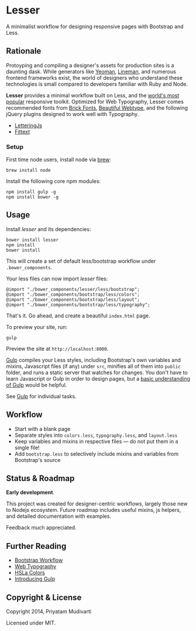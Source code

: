 # Lesser

A minimalist workflow for designing responsive pages with Bootstrap and Less.

## Rationale

Protoyping and compiling a designer's assets for production sites is a daunting dask. While generators like [Yeoman](http://yeoman.io), [Lineman](http://www.linemanjs.com), and numerous frontend frameworks exist, the world of designers who understand these technologies is small compared to developers familiar with Ruby and Node.

**Lesser** provides a minimal workflow built on Less, and the [world's most popular](http://getbootstrap.com) responsive toolkit. Optimized for Web Typography, Lesser comes recommended fonts from [Brick Fonts](http://brick.im/fonts/), [Beautiful Webtype](http://hellohappy.org/beautiful-web-type/), and the following jQuery plugins designed to work well with Typography.

- [LetteringJs](http://letteringjs.com)
- [Fittext](http://fittextjs.com)

### Setup

First time node users, install node via [brew](http://brew.sh):

    brew install node

Install the following core npm modules:

    npm install gulp -g
    npm install bower -g

## Usage

Install _lesser_ and its dependencies:

    bower install lesser
    npm install
    bower install

This will create a set of default less/bootstrap workflow under `.bower_components`. 

Your less files can now import _lesser_ files:

    @import "./bower_components/lesser/less/bootstrap";
    @import "./bower_components/bootstrap/less/colors";
    @import "./bower_components/bootstrap/less/layout";
    @import "./bower_components/bootstrap/less/typography";

That's it. Go ahead, and create a beautiful `index.html` page.

To preview your site, run:

    gulp
    
Preview the site at `http://localhost:8000`.

[Gulp](http://gulpjs.com) compiles your Less styles, including Bootstrap's own variables and mixins, Javascript files (if any) under `src`, minifies all of them into `public` folder, and runs a static server that watches for changes. You don't have to learn Javascript or Gulp in order to design pages, but a [basic understanding of Gulp](http://markgoodyear.com/2014/01/getting-started-with-gulp/) would be helpful. 

See [Gulp](/gulpfile.js) for individual tasks.    
    
## Workflow

- Start with a blank page
- Separate styles into `colors.less`, `typography.less`, and `layout.less`
- Keep variables and mixins in respective files — do not put them in a single file!
- Add `bootstrap.less` to selectively include mixins and variables from Bootstrap's source

## Status & Roadmap

**Early development**.

This project was created for designer-centric workflows, largely those new to Nodejs ecosystem. Future roadmap includes useful mixins, js helpers, and detailed documentation with examples.

Feedback much appreciated.

## Further Reading

- [Bootstrap Workflow](http://www.helloerik.com/bootstrap-3-less-workflow-tutorial)
- [Web Typography](http://www.abookapart.com/products/on-web-typography)
- [HSLa Colors](http://trentwalton.com/2010/12/21/rgba-hsla-css-color/)
- [Introducing Gulp](http://slides.com/contra/gulp#/)

## Copyright & License

Copyright 2014, Priyatam Mudivarti

Licensed under MIT.
